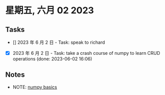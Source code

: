 # 星期五, 六月 02 2023

## Tasks

- [] 2023 年 6 月 2 日 - Task: speak to richard
- [x] 2023 年 6 月 2 日 - Task: take a crash course of numpy to learn CRUD operations (done: 2023-06-02 16:06)

## Notes

- NOTE: [numpy basics](02/numpy_basics.md)
